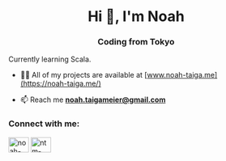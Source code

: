 <h1 align="center">Hi 👋, I'm Noah</h1>
<h3 align="center">Coding from Tokyo</h3>

Currently learning Scala.

- 👨‍💻 All of my projects are available at [www.noah-taiga.me](https://noah-taiga.me/)

- 📫 Reach me **noah.taigameier@gmail.com**

<h3 align="left">Connect with me:</h3>
<p align="left">
<a href="https://linkedin.com/in/noah-endo-meier" target="blank"><img align="center" src="https://raw.githubusercontent.com/rahuldkjain/github-profile-readme-generator/master/src/images/icons/Social/linked-in-alt.svg" alt="noah-endo-meier" height="30" width="40" /></a>
<a href="https://www.codewars.com/users/Octosub/badges/small" target="blank"><img align="center" src="https://www.codewars.com/users/Octosub/badges/small" alt="ntm-codewars-badge" height="30" width="40"/></a>
</p>

